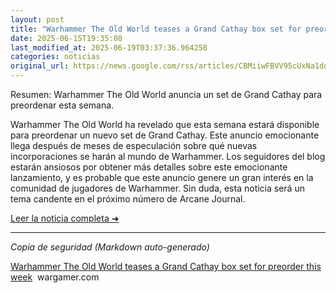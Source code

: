 ```yaml
---
layout: post
title: "Warhammer The Old World teases a Grand Cathay box set for preorder this week - wargamer.com"
date: 2025-06-15T19:35:08
last_modified_at: 2025-06-19T03:37:36.964258
categories: noticias
original_url: https://news.google.com/rss/articles/CBMiiwFBVV95cUxNa1dqY1NsZnZxYUd2UmJ1Ulk0bm5iZVR4SXpjdmNtZ2RsTWVBdjVEeTVuNEdqNG0zcldjQXkyVDF2N0E3M2tXTDl0QVJ2d3pJalgwRmxJWUV3LWRiQnBLWVJJRzVVMkZ1Q3JXN01ZdW1oczQwaHFmVGtuenEzdzk2ZmxqcXRtV3lKbXM0?oc=5
---
```


Resumen:
Warhammer The Old World anuncia un set de Grand Cathay para preordenar esta semana.

Warhammer The Old World ha revelado que esta semana estará disponible para preordenar un nuevo set de Grand Cathay. Este anuncio emocionante llega después de meses de especulación sobre qué nuevas incorporaciones se harán al mundo de Warhammer. Los seguidores del blog estarán ansiosos por obtener más detalles sobre este emocionante lanzamiento, y es probable que este anuncio genere un gran interés en la comunidad de jugadores de Warhammer. Sin duda, esta noticia será un tema candente en el próximo número de Arcane Journal.

[Leer la noticia completa ➜](https://news.google.com/rss/articles/CBMiiwFBVV95cUxNa1dqY1NsZnZxYUd2UmJ1Ulk0bm5iZVR4SXpjdmNtZ2RsTWVBdjVEeTVuNEdqNG0zcldjQXkyVDF2N0E3M2tXTDl0QVJ2d3pJalgwRmxJWUV3LWRiQnBLWVJJRzVVMkZ1Q3JXN01ZdW1oczQwaHFmVGtuenEzdzk2ZmxqcXRtV3lKbXM0?oc=5)

---
*Copia de seguridad (Markdown auto-generado)*

[Warhammer The Old World teases a Grand Cathay box set for preorder this week](https://news.google.com/rss/articles/CBMiiwFBVV95cUxNa1dqY1NsZnZxYUd2UmJ1Ulk0bm5iZVR4SXpjdmNtZ2RsTWVBdjVEeTVuNEdqNG0zcldjQXkyVDF2N0E3M2tXTDl0QVJ2d3pJalgwRmxJWUV3LWRiQnBLWVJJRzVVMkZ1Q3JXN01ZdW1oczQwaHFmVGtuenEzdzk2ZmxqcXRtV3lKbXM0?oc=5)  wargamer.com
